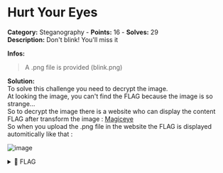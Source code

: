 # Hurt Your Eyes

**Category:** Steganography - **Points:** 16 - **Solves:** 29\
**Description:** Don't blink! You'll miss it

**Infos:**

> A .png file is provided (blink.png)

**Solution:**\
To solve this challenge you need to decrypt the image.\
At looking the image, you can't find the FLAG because the image is so strange...\
So to decrypt the image there is a website who can display the content FLAG after transform the image : [Magiceye](https://magiceye.ecksdee.co.uk/)\
So when you upload the .png file in the website the FLAG is displayed automitically like that :

![image](https://user-images.githubusercontent.com/90919471/133908363-9bfc7b31-9446-46ed-8e78-f1ef6fa047cf.png)

<details>

<summary><span data-gb-custom-inline data-tag="emoji" data-code="1f6a9">🚩</span> FLAG</summary>

```
DVC{my_3y35_hur7}
```

</details>
